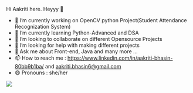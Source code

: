 Hi Aakriti here. Heyyy 👋

- 🔭 I’m currently working on OpenCV python Project(Student Attendance Recognization System)
- 🌱 I’m currently learning Python-Advanced and DSA
- 👯 I’m looking to collaborate on different Opensource Projects
- 🤔 I’m looking for help with making different projects
- 💬 Ask me about Front-end, Java and many more ...
- 📫 How to reach me :  https://www.linkedin.com/in/aakriti-bhasin-80bb9b1ba/ and aakriti.bhasin6@gmail.com 
- 😄 Pronouns : she/her




<img src = 'https://github-readme-stats.vercel.app/api?username=iampawan&&show_icons=true&title_color=ffffff&icon_color=bb2acf&text_color=daf7dc&bg_color=151515'>
